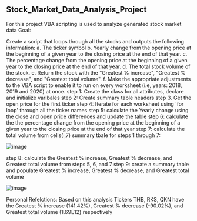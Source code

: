 Stock_Market_Data_Analysis_Project
----------------------------------
For this project VBA scripting is used to analyze generated stock market data
Goal:

Create a script that loops through all the stocks and outputs the following information:
a. The ticker symbol
b. Yearly change from the opening price at the beginning of a given year to the closing price at the end of that year.
c. The percentage change from the opening price at the beginning of a given year to the closing price at the end of that year.
d. The total stock volume of the stock. 
e. Return the stock with the "Greatest % increase", "Greatest % decrease", and "Greatest total volume". 
f. Make the appropriate adjustments to the VBA script to enable it to run on every worksheet (i.e, years: 2018, 2019 and 2020) at once.
step 1: Create the class for all attributes, declare and initialize varibales
step 2: Create summary table headers
step 3. Get the open price for the first ticker
step 4: Iterate for each worksheet using 'for loop' through all the ticker names
step 5: calculate the Yearly change using the close and open price  differences and update the table
step 6: calculate the the percentage change from the opening price at the beginning of a given year to the closing price at the end of that year
step 7: calculate the total volume from cells(i,7)
summary tbale for steps 1 through 7:
 
  ![image](https://user-images.githubusercontent.com/118146659/227642324-02bb9942-8f16-4772-b7ff-74d215bf3602.png)


 

  step 8: calculate the Greatest % increase, Greatest % decrease, and Greatest total volume from steps 5, 6, and 7
  step 9: create a summary table and populate Greatest % increase, Greatest % decrease, and Greatest total volume
     
   ![image](https://user-images.githubusercontent.com/118146659/227643977-418e83db-748f-430b-a3df-cb8321f1ba83.png)

   Personal Refelctions:
   Based on this analysis Tickers THB, RKS, QKN have the Greatest % increase (141.42%), Greatest % decrease (-90.02%), and Greatest total volume (1.69E12)           respectively

  
